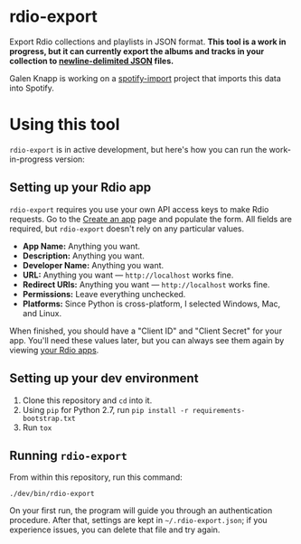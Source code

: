 rdio-export
==============
Export Rdio collections and playlists in JSON format. **This tool is a work in progress, but it can currently export the albums and tracks in your collection to [newline-delimited JSON](http://ndjson.org/) files.**

Galen Knapp is working on a [spotify-import](https://github.com/knappg/spotify-import) project that imports this data into Spotify.

# Using this tool
`rdio-export` is in active development, but here's how you can run the work-in-progress version:

## Setting up your Rdio app
`rdio-export` requires you use your own API access keys to make Rdio requests. Go to the [Create an app](https://www.rdio.com/developers/create/) page and populate the form. All fields are required, but `rdio-export` doesn't rely on any particular values.

* **App Name:** Anything you want.
* **Description:** Anything you want.
* **Developer Name:** Anything you want.
* **URL:** Anything you want — `http://localhost` works fine.
* **Redirect URIs:** Anything you want — `http://localhost` works fine.
* **Permissions:** Leave everything unchecked.
* **Platforms:** Since Python is cross-platform, I selected Windows, Mac, and Linux.

When finished, you should have a "Client ID" and "Client Secret" for your app. You'll need these values later, but you can always see them again by viewing [your Rdio apps](https://www.rdio.com/developers/your-apps/).

## Setting up your dev environment
1. Clone this repository and `cd` into it.
1. Using `pip` for Python 2.7, run `pip install -r requirements-bootstrap.txt`
1. Run `tox`

## Running `rdio-export`
From within this repository, run this command:

```
./dev/bin/rdio-export
```

On your first run, the program will guide you through an authentication procedure. After that, settings are kept in `~/.rdio-export.json`; if you experience issues, you can delete that file and try again.
